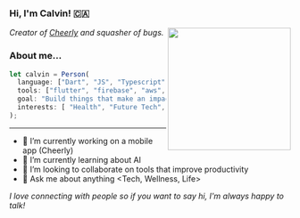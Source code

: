 ### Hi, I'm Calvin! 🇨🇦
<img align='right' src="https://media.giphy.com/media/pALw8LdftuqAw/giphy.gif" width="220">
<p><em>Creator of <a href="https://www.cheerly.app/">Cheerly</a> and squasher of bugs.</em></p>

### About me...  

```javascript
let calvin = Person(
  language: ["Dart", "JS", "Typescript", "Go", "Bash"],
  tools: ["flutter", "firebase", "aws", "k8s", "Everything else"],
  goal: "Build things that make an impact.",
  interests: [ "Health", "Future Tech", "Comedy", "Philosophy", "Music"]
);
```

---

- 🔭 I’m currently working on a mobile app (Cheerly)
- 🌱 I’m currently learning about AI
- 👯 I’m looking to collaborate on tools that improve productivity
- 💬 Ask me about anything <Tech, Wellness, Life>

<em>I love connecting with people so if you want to say hi, I'm always happy to talk!</em>
